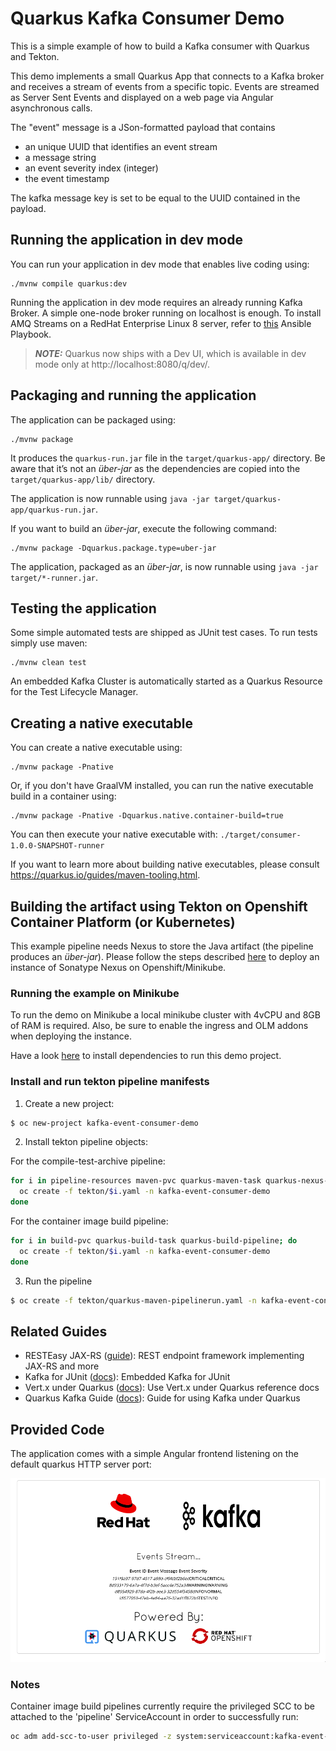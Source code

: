 # Quarkus Kafka Consumer Demo

This is a simple example of how to build a Kafka consumer with Quarkus and Tekton.

This demo implements a small Quarkus App that connects to a Kafka broker and receives a stream of events from a specific topic. Events are streamed as Server Sent Events and displayed on a web page via Angular asynchronous calls.

The "event" message is a JSon-formatted payload that contains

* an unique UUID that identifies an event stream
* a message string
* an event severity index (integer)
* the event timestamp

The kafka message key is set to be equal to the UUID contained in the payload.

## Running the application in dev mode

You can run your application in dev mode that enables live coding using:
```shell script
./mvnw compile quarkus:dev
```

Running the application in dev mode requires an already running Kafka Broker. A simple one-node broker running on localhost is enough.
To install AMQ Streams on a RedHat Enterprise Linux 8 server, refer to [this](https://github.com/mcaimi/amq-streams-aio-ansible) Ansible Playbook.

> **_NOTE:_**  Quarkus now ships with a Dev UI, which is available in dev mode only at http://localhost:8080/q/dev/.

## Packaging and running the application

The application can be packaged using:
```shell script
./mvnw package
```
It produces the `quarkus-run.jar` file in the `target/quarkus-app/` directory.
Be aware that it’s not an _über-jar_ as the dependencies are copied into the `target/quarkus-app/lib/` directory.

The application is now runnable using `java -jar target/quarkus-app/quarkus-run.jar`.

If you want to build an _über-jar_, execute the following command:
```shell script
./mvnw package -Dquarkus.package.type=uber-jar
```

The application, packaged as an _über-jar_, is now runnable using `java -jar target/*-runner.jar`.

## Testing the application

Some simple automated tests are shipped as JUnit test cases. To run tests simply use maven:
```shell script
./mvnw clean test
```
An embedded Kafka Cluster is automatically started as a Quarkus Resource for the Test Lifecycle Manager.

## Creating a native executable

You can create a native executable using:
```shell script
./mvnw package -Pnative
```

Or, if you don't have GraalVM installed, you can run the native executable build in a container using: 
```shell script
./mvnw package -Pnative -Dquarkus.native.container-build=true
```

You can then execute your native executable with: `./target/consumer-1.0.0-SNAPSHOT-runner`

If you want to learn more about building native executables, please consult https://quarkus.io/guides/maven-tooling.html.

## Building the artifact using Tekton on Openshift Container Platform (or Kubernetes)

This example pipeline needs Nexus to store the Java artifact (the pipeline produces an _über-jar_).
Please follow the steps described [here](https://github.com/mcaimi/k8s-demo-app) to deploy an instance of Sonatype Nexus on Openshift/Minikube.

### Running the example on Minikube

To run the demo on Minikube a local minikube cluster with 4vCPU and 8GB of RAM is required. Also, be sure to enable the ingress and OLM addons when deploying the instance.

Have a look [here](https://github.com/mcaimi/kafka-event-producer-demo) to install dependencies to run this demo project.

### Install and run tekton pipeline manifests

1. Create a new project:

```bash
$ oc new-project kafka-event-consumer-demo
```

2. Install tekton pipeline objects:

For the compile-test-archive pipeline:

```bash
for i in pipeline-resources maven-pvc quarkus-maven-task quarkus-nexus-task quarkus-maven-pipeline; do
  oc create -f tekton/$i.yaml -n kafka-event-consumer-demo
done
```

For the container image build pipeline:

```bash
for i in build-pvc quarkus-build-task quarkus-build-pipeline; do
  oc create -f tekton/$i.yaml -n kafka-event-consumer-demo
done
```

3. Run the pipeline

```bash
$ oc create -f tekton/quarkus-maven-pipelinerun.yaml -n kafka-event-consumer-demo
```

## Related Guides

- RESTEasy JAX-RS ([guide](https://quarkus.io/guides/rest-json)): REST endpoint framework implementing JAX-RS and more
- Kafka for JUnit ([docs](https://mguenther.github.io/kafka-junit/#section:introduction)): Embedded Kafka for JUnit
- Vert.x under Quarkus ([docs](https://quarkus.io/guides/vertx-reference)): Use Vert.x under Quarkus reference docs
- Quarkus Kafka Guide ([docs](https://quarkus.io/guides/kafka)): Guide for using Kafka under Quarkus

## Provided Code

The application comes with a simple Angular frontend listening on the default quarkus HTTP server port:

![Web Frontend](/assets/consumer-frontend.png)

###  Notes

Container image build pipelines currently require the privileged SCC to be attached to the 'pipeline' ServiceAccount in order to successfully run:

```bash
oc adm add-scc-to-user privileged -z system:serviceaccount:kafka-event-consumer-demo:pipeline
```

